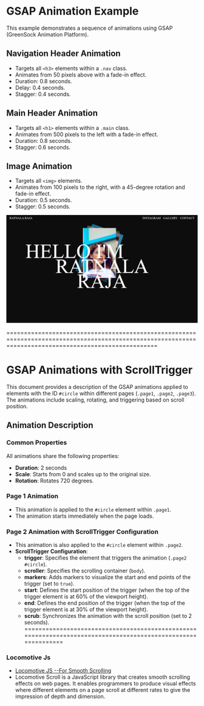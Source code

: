 # GSAP Animation Example

This example demonstrates a sequence of animations using GSAP (GreenSock Animation Platform).

## Navigation Header Animation

- Targets all `<h3>` elements within a `.nav` class.
- Animates from 50 pixels above with a fade-in effect.
- Duration: 0.8 seconds.
- Delay: 0.4 seconds.
- Stagger: 0.4 seconds.

## Main Header Animation

- Targets all `<h1>` elements within a `.main` class.
- Animates from 500 pixels to the left with a fade-in effect.
- Duration: 0.8 seconds.
- Stagger: 0.6 seconds.

## Image Animation

- Targets all `<img>` elements.
- Animates from 100 pixels to the right, with a 45-degree rotation and fade-in effect.
- Duration: 0.5 seconds.
- Stagger: 0.5 seconds.

![Insert an image here](Gsap_basics/image.png)

=======================================================================================================================================================
# GSAP Animations with ScrollTrigger

This document provides a description of the GSAP animations applied to elements with the ID `#circle` within different pages (`.page1`, `.page2`, `.page3`). The animations include scaling, rotating, and triggering based on scroll position.

## Animation Description

### Common Properties
All animations share the following properties:
- **Duration**: 2 seconds
- **Scale**: Starts from 0 and scales up to the original size.
- **Rotation**: Rotates 720 degrees.

### Page 1 Animation
- This animation is applied to the `#circle` element within `.page1`.
- The animation starts immediately when the page loads.

### Page 2 Animation with ScrollTrigger Configuration
- This animation is also applied to the `#circle` element within `.page2`.
- **ScrollTrigger Configuration**:
  - **trigger**: Specifies the element that triggers the animation (`.page2 #circle`).
  - **scroller**: Specifies the scrolling container (`body`).
  - **markers**: Adds markers to visualize the start and end points of the trigger (set to `true`).
  - **start**: Defines the start position of the trigger (when the top of the trigger element is at 60% of the viewport height).
  - **end**: Defines the end position of the trigger (when the top of the trigger element is at 30% of the viewport height).
  - **scrub**: Synchronizes the animation with the scroll position (set to 2 seconds).
=============================================================================================================
### **Locomotive Js** 
- [Locomotive JS --For Smooth Scrolling](https://locomotivemtl.github.io/locomotive-scroll/)
- Locomotive Scroll is a JavaScript library that creates smooth scrolling effects on web pages. It enables programmers to produce visual effects where different elements on a page scroll at different rates to give the impression of depth and dimension.
